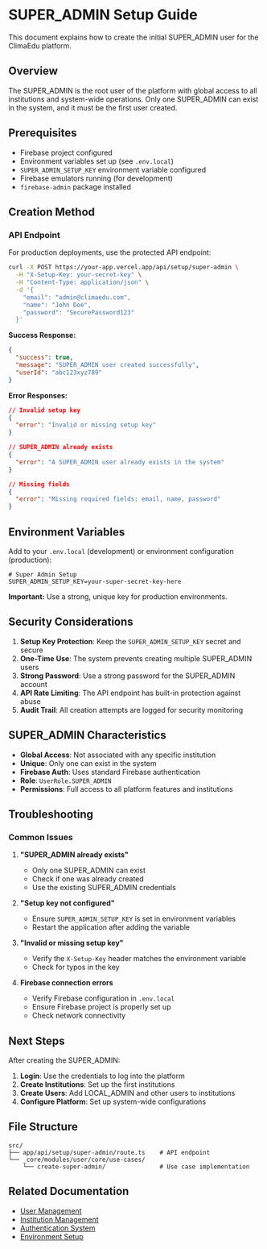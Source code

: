 # SUPER_ADMIN Setup Guide

This document explains how to create the initial SUPER_ADMIN user for the ClimaEdu platform.

## Overview

The SUPER_ADMIN is the root user of the platform with global access to all institutions and system-wide operations. Only one SUPER_ADMIN can exist in the system, and it must be the first user created.

## Prerequisites

- Firebase project configured
- Environment variables set up (see `.env.local`)
- `SUPER_ADMIN_SETUP_KEY` environment variable configured
- Firebase emulators running (for development)
- `firebase-admin` package installed

## Creation Method

### API Endpoint

For production deployments, use the protected API endpoint:

```bash
curl -X POST https://your-app.vercel.app/api/setup/super-admin \
  -H "X-Setup-Key: your-secret-key" \
  -H "Content-Type: application/json" \
  -d '{
    "email": "admin@climaedu.com",
    "name": "John Doe",
    "password": "SecurePassword123"
  }'
```

**Success Response:**
```json
{
  "success": true,
  "message": "SUPER_ADMIN user created successfully",
  "userId": "abc123xyz789"
}
```

**Error Responses:**
```json
// Invalid setup key
{
  "error": "Invalid or missing setup key"
}

// SUPER_ADMIN already exists
{
  "error": "A SUPER_ADMIN user already exists in the system"
}

// Missing fields
{
  "error": "Missing required fields: email, name, password"
}
```

## Environment Variables

Add to your `.env.local` (development) or environment configuration (production):

```env
# Super Admin Setup
SUPER_ADMIN_SETUP_KEY=your-super-secret-key-here
```

**Important:** Use a strong, unique key for production environments.

## Security Considerations

1. **Setup Key Protection**: Keep the `SUPER_ADMIN_SETUP_KEY` secret and secure
2. **One-Time Use**: The system prevents creating multiple SUPER_ADMIN users
3. **Strong Password**: Use a strong password for the SUPER_ADMIN account
4. **API Rate Limiting**: The API endpoint has built-in protection against abuse
5. **Audit Trail**: All creation attempts are logged for security monitoring

## SUPER_ADMIN Characteristics

- **Global Access**: Not associated with any specific institution
- **Unique**: Only one can exist in the system
- **Firebase Auth**: Uses standard Firebase authentication
- **Role**: `UserRole.SUPER_ADMIN`
- **Permissions**: Full access to all platform features and institutions

## Troubleshooting

### Common Issues

1. **"SUPER_ADMIN already exists"**
   - Only one SUPER_ADMIN can exist
   - Check if one was already created
   - Use the existing SUPER_ADMIN credentials

2. **"Setup key not configured"**
   - Ensure `SUPER_ADMIN_SETUP_KEY` is set in environment variables
   - Restart the application after adding the variable

3. **"Invalid or missing setup key"**
   - Verify the `X-Setup-Key` header matches the environment variable
   - Check for typos in the key

4. **Firebase connection errors**
   - Verify Firebase configuration in `.env.local`
   - Ensure Firebase project is properly set up
   - Check network connectivity

## Next Steps

After creating the SUPER_ADMIN:

1. **Login**: Use the credentials to log into the platform
2. **Create Institutions**: Set up the first institutions
3. **Create Users**: Add LOCAL_ADMIN and other users to institutions
4. **Configure Platform**: Set up system-wide configurations

## File Structure

```
src/
├── app/api/setup/super-admin/route.ts    # API endpoint
└── _core/modules/user/core/use-cases/
    └── create-super-admin/               # Use case implementation
```

## Related Documentation

- [User Management](./user.md)
- [Institution Management](./institution.md)
- [Authentication System](./auth.md)
- [Environment Setup](../README.md)

